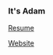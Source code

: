 ### It's Adam

[Resume](https://docs.google.com/document/d/1JyD7zd8yo1cSrXfveBFp2ITePrDxj3QUyKxv6xPLIPo/edit?usp=sharing)

[Website](https://realadamsmith.github.io/Logbook/#/page/Inbox)

<!--
**realadamsmith/realadamsmith** is a ✨ _special_ ✨ repository because its `README.md` (this file) appears on your GitHub profile.


Here are some ideas to get you started:

- 🔭 I’m currently working on ...
- 🌱 I’m currently learning ...
- 👯 I’m looking to collaborate on ...
- 🤔 I’m looking for help with ...
- 💬 Ask me about ...
- 📫 How to reach me: ...
- 😄 Pronouns: ...
- ⚡ Fun fact: ...
-->

